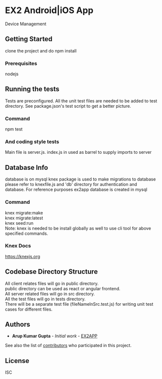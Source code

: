 # EX2 Android|iOS App

Device Management

## Getting Started

clone the project and do npm install 

### Prerequisites

nodejs 

## Running the tests

Tests are preconfigured. All the unit test files are needed to be added to test directory.
See package.json's test script to get a better picture.

### Command
npm test

### And coding style tests
Main file is server.js.
index.js in used as barrel to supply imports to server

## Database Info
database is on mysql
knex package is used to make migrations to database
please refer to knexfile.js and 'db' directory for authentication and database.
For reference purposes ex2app database is created in mysql
### Command 
 knex migrate:make <br/>
 knex migrate:latest <br/>
 knex seed:run <br/>
 Note: knex is needed to be install globally as well to use cli tool for above specified commands.

### Knex Docs
https://knexjs.org

## Codebase Directory Structure
All client relates files will go in public directory.<br/>
public directory can be used as react or angular frontend.<br/>
All server related files will go in src directory.<br/>
All the test files will go in tests directory.<br/>
There will be a separate test file (fileNameInSrc.test.js) for writing unit test cases for different files.

## Authors

* **Arup Kumar Gupta** - *Initial work* - [EX2APP](https://github.com/akguptaex2/ex2app)

See also the list of [contributors](https://github.com/akguptaex2/ex2app/contributors) who participated in this project.

## License
ISC

